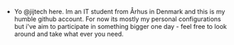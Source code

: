 - Yo @jijtech here.
Im an IT student from Århus in Denmark and this is my humble github account.
For now its mostly my personal configurations but i've aim to participate in something bigger one day - feel free to look around and take what ever you need.
